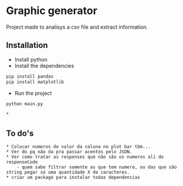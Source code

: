 # Graphic generator

Project made to analisys a csv file and extract information.

## Installation

* Install python
* Install the dependencies
```bash
pip install pandas
pip install matplotlib
```
* Run the project
```bash
python main.py
```
"
## To do's
    * Colocar numeros do valor da coluna no plot bar tbm...
    * Ver do pq não da pra passar acentos pelo JSON.
    * Ver como tratar as responses que não são os numeros ali do responseCode
        - quem sabe filtrar somente as que tem numero, ou das que são string pegar só uma quantidade X de caracteres.
    * criar um package para instalar todas dependencias